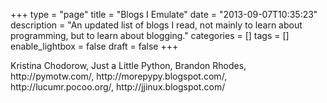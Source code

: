 +++
type = "page"
title = "Blogs I Emulate"
date = "2013-09-07T10:35:23"
description = "An updated list of blogs I read, not mainly to learn about programming, but to learn about blogging."
categories = []
tags = []
enable_lightbox = false
draft = false
+++

<p>Kristina Chodorow, Just a Little Python, Brandon Rhodes, http://pymotw.com/, http://morepypy.blogspot.com/, http://lucumr.pocoo.org/, http://jjinux.blogspot.com/</p>
    